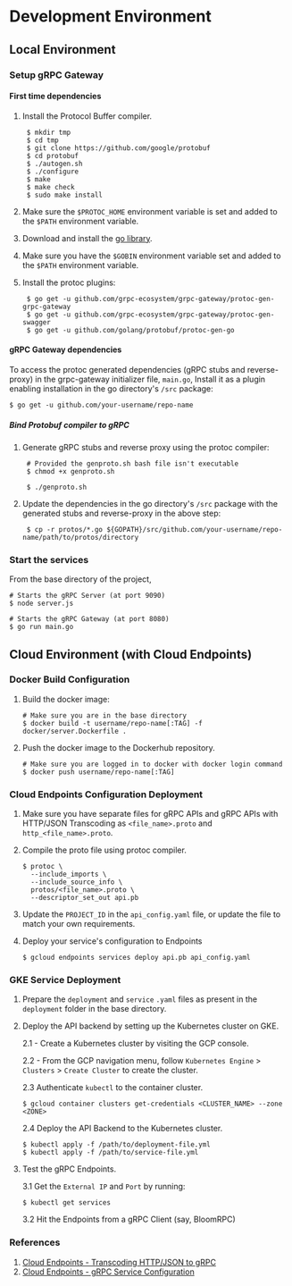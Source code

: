 # Development Environment

## Local Environment  
### Setup gRPC Gateway

#### First time dependencies

1. Install the Protocol Buffer compiler.

        $ mkdir tmp
        $ cd tmp
        $ git clone https://github.com/google/protobuf
        $ cd protobuf
        $ ./autogen.sh
        $ ./configure
        $ make
        $ make check
        $ sudo make install

2. Make sure the `$PROTOC_HOME` environment variable is set and added to the `$PATH` environment variable.
3. Download and install the [go library](https://golang.org/dl/).
4. Make sure you have the `$GOBIN` environment variable set and added to the `$PATH` environment variable.
5. Install the protoc plugins:
        
        $ go get -u github.com/grpc-ecosystem/grpc-gateway/protoc-gen-grpc-gateway
        $ go get -u github.com/grpc-ecosystem/grpc-gateway/protoc-gen-swagger
        $ go get -u github.com/golang/protobuf/protoc-gen-go

#### gRPC Gateway dependencies

To access the protoc generated dependencies (gRPC stubs and reverse-proxy) in the grpc-gateway initializer file, `main.go`, 
Install it as a plugin enabling installation in the go directory's `/src` package:

    $ go get -u github.com/your-username/repo-name

##### Bind Protobuf compiler to gRPC

1. Generate gRPC stubs and reverse proxy using the protoc compiler:

        # Provided the genproto.sh bash file isn't executable
        $ chmod +x genproto.sh
    
        $ ./genproto.sh

2. Update the dependencies in the go directory's `/src` package with the generated stubs and reverse-proxy in the above step:
        
        $ cp -r protos/*.go ${GOPATH}/src/github.com/your-username/repo-name/path/to/protos/directory

### Start the services

From the base directory of the project,

    # Starts the gRPC Server (at port 9090)    
    $ node server.js
    
    # Starts the gRPC Gateway (at port 8080)
    $ go run main.go

## Cloud Environment (with Cloud Endpoints)

### Docker Build Configuration

1. Build the docker image:
    
       # Make sure you are in the base directory
       $ docker build -t username/repo-name[:TAG] -f docker/server.Dockerfile .
       
2. Push the docker image to the Dockerhub repository.
    
       # Make sure you are logged in to docker with docker login command
       $ docker push username/repo-name[:TAG]

### Cloud Endpoints Configuration Deployment

 1. Make sure you have separate files for gRPC APIs and gRPC APIs with HTTP/JSON Transcoding as `<file_name>.proto` and 
 `http_<file_name>.proto`.
 2. Compile the proto file using protoc compiler.
 
        $ protoc \
          --include_imports \ 
          --include_source_info \
          protos/<file_name>.proto \
          --descriptor_set_out api.pb
          
  3. Update the `PROJECT_ID` in the `api_config.yaml` file, or update the file to match your own requirements.
  4. Deploy your service's configuration to Endpoints
  
         $ gcloud endpoints services deploy api.pb api_config.yaml
         
         
### GKE Service Deployment

1. Prepare the `deployment` and `service` `.yaml` files as present in the `deployment` folder in the base directory.
2. Deploy the API backend by setting up the Kubernetes cluster on GKE.
        
     2.1 - Create a Kubernetes cluster by visiting the GCP console. 
     
     2.2 - From the GCP navigation menu, follow `Kubernetes Engine` > `Clusters` > `Create Cluster`
     to create the cluster.  
       
     2.3 Authenticate `kubectl` to the container cluster.
       
       $ gcloud container clusters get-credentials <CLUSTER_NAME> --zone <ZONE>

     2.4 Deploy the API Backend to the Kubernetes cluster.
     
       $ kubectl apply -f /path/to/deployment-file.yml
       $ kubectl apply -f /path/to/service-file.yml
       
 3. Test the gRPC Endpoints. 
 
    3.1 Get the `External IP` and `Port` by running:
        
        $ kubectl get services
        
    3.2 Hit the Endpoints from a gRPC Client (say, BloomRPC)
    
### References

1. [Cloud Endpoints - Transcoding HTTP/JSON to gRPC](https://cloud.google.com/endpoints/docs/grpc/transcoding)
2. [Cloud Endpoints - gRPC Service Configuration](https://cloud.google.com/endpoints/docs/grpc/grpc-service-config)